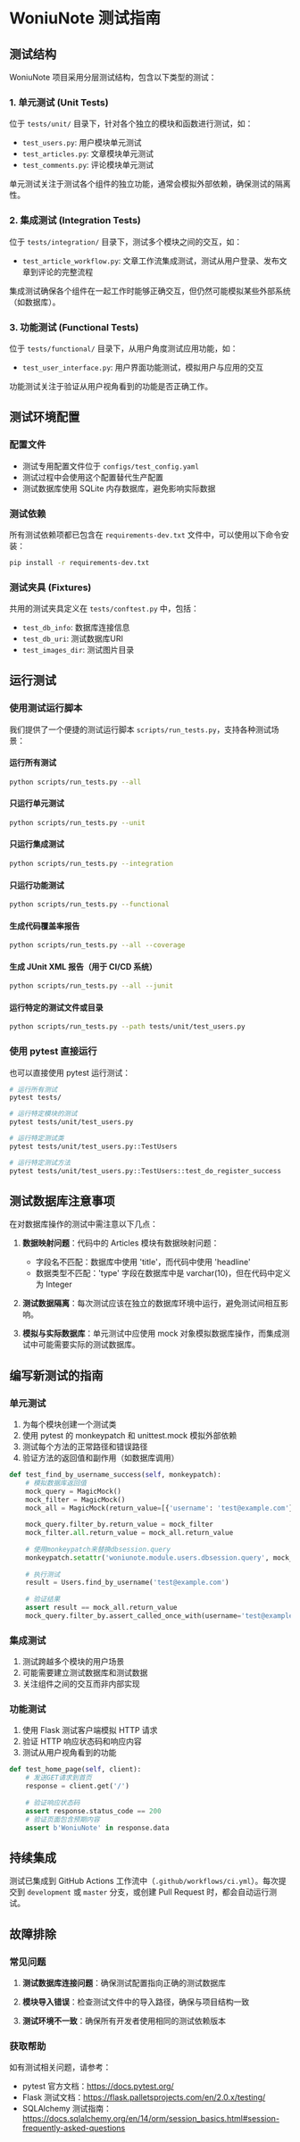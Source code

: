 # WoniuNote 测试指南

## 测试结构

WoniuNote 项目采用分层测试结构，包含以下类型的测试：

### 1. 单元测试 (Unit Tests)

位于 `tests/unit/` 目录下，针对各个独立的模块和函数进行测试，如：

- `test_users.py`: 用户模块单元测试
- `test_articles.py`: 文章模块单元测试
- `test_comments.py`: 评论模块单元测试

单元测试关注于测试各个组件的独立功能，通常会模拟外部依赖，确保测试的隔离性。

### 2. 集成测试 (Integration Tests)

位于 `tests/integration/` 目录下，测试多个模块之间的交互，如：

- `test_article_workflow.py`: 文章工作流集成测试，测试从用户登录、发布文章到评论的完整流程

集成测试确保各个组件在一起工作时能够正确交互，但仍然可能模拟某些外部系统（如数据库）。

### 3. 功能测试 (Functional Tests)

位于 `tests/functional/` 目录下，从用户角度测试应用功能，如：

- `test_user_interface.py`: 用户界面功能测试，模拟用户与应用的交互

功能测试关注于验证从用户视角看到的功能是否正确工作。

## 测试环境配置

### 配置文件

- 测试专用配置文件位于 `configs/test_config.yaml`
- 测试过程中会使用这个配置替代生产配置
- 测试数据库使用 SQLite 内存数据库，避免影响实际数据

### 测试依赖

所有测试依赖项都已包含在 `requirements-dev.txt` 文件中，可以使用以下命令安装：

```bash
pip install -r requirements-dev.txt
```

### 测试夹具 (Fixtures)

共用的测试夹具定义在 `tests/conftest.py` 中，包括：

- `test_db_info`: 数据库连接信息
- `test_db_uri`: 测试数据库URI
- `test_images_dir`: 测试图片目录

## 运行测试

### 使用测试运行脚本

我们提供了一个便捷的测试运行脚本 `scripts/run_tests.py`，支持各种测试场景：

#### 运行所有测试

```bash
python scripts/run_tests.py --all
```

#### 只运行单元测试

```bash
python scripts/run_tests.py --unit
```

#### 只运行集成测试

```bash
python scripts/run_tests.py --integration
```

#### 只运行功能测试

```bash
python scripts/run_tests.py --functional
```

#### 生成代码覆盖率报告

```bash
python scripts/run_tests.py --all --coverage
```

#### 生成 JUnit XML 报告（用于 CI/CD 系统）

```bash
python scripts/run_tests.py --all --junit
```

#### 运行特定的测试文件或目录

```bash
python scripts/run_tests.py --path tests/unit/test_users.py
```

### 使用 pytest 直接运行

也可以直接使用 pytest 运行测试：

```bash
# 运行所有测试
pytest tests/

# 运行特定模块的测试
pytest tests/unit/test_users.py

# 运行特定测试类
pytest tests/unit/test_users.py::TestUsers

# 运行特定测试方法
pytest tests/unit/test_users.py::TestUsers::test_do_register_success
```

## 测试数据库注意事项

在对数据库操作的测试中需注意以下几点：

1. **数据映射问题**：代码中的 Articles 模块有数据映射问题：
   - 字段名不匹配：数据库中使用 'title'，而代码中使用 'headline'
   - 数据类型不匹配：'type' 字段在数据库中是 varchar(10)，但在代码中定义为 Integer

2. **测试数据隔离**：每次测试应该在独立的数据库环境中运行，避免测试间相互影响。

3. **模拟与实际数据库**：单元测试中应使用 mock 对象模拟数据库操作，而集成测试中可能需要实际的测试数据库。

## 编写新测试的指南

### 单元测试

1. 为每个模块创建一个测试类
2. 使用 pytest 的 monkeypatch 和 unittest.mock 模拟外部依赖
3. 测试每个方法的正常路径和错误路径
4. 验证方法的返回值和副作用（如数据库调用）

```python
def test_find_by_username_success(self, monkeypatch):
    # 模拟数据库返回值
    mock_query = MagicMock()
    mock_filter = MagicMock()
    mock_all = MagicMock(return_value=[{'username': 'test@example.com'}])
    
    mock_query.filter_by.return_value = mock_filter
    mock_filter.all.return_value = mock_all.return_value
    
    # 使用monkeypatch来替换dbsession.query
    monkeypatch.setattr('woniunote.module.users.dbsession.query', mock_query)
    
    # 执行测试
    result = Users.find_by_username('test@example.com')
    
    # 验证结果
    assert result == mock_all.return_value
    mock_query.filter_by.assert_called_once_with(username='test@example.com')
```

### 集成测试

1. 测试跨越多个模块的用户场景
2. 可能需要建立测试数据库和测试数据
3. 关注组件之间的交互而非内部实现

### 功能测试

1. 使用 Flask 测试客户端模拟 HTTP 请求
2. 验证 HTTP 响应状态码和响应内容
3. 测试从用户视角看到的功能

```python
def test_home_page(self, client):
    # 发送GET请求到首页
    response = client.get('/')
    
    # 验证响应状态码
    assert response.status_code == 200
    # 验证页面包含预期内容
    assert b'WoniuNote' in response.data
```

## 持续集成

测试已集成到 GitHub Actions 工作流中（`.github/workflows/ci.yml`）。每次提交到 `development` 或 `master` 分支，或创建 Pull Request 时，都会自动运行测试。

## 故障排除

### 常见问题

1. **测试数据库连接问题**：确保测试配置指向正确的测试数据库

2. **模块导入错误**：检查测试文件中的导入路径，确保与项目结构一致

3. **测试环境不一致**：确保所有开发者使用相同的测试依赖版本

### 获取帮助

如有测试相关问题，请参考：

- pytest 官方文档：https://docs.pytest.org/
- Flask 测试文档：https://flask.palletsprojects.com/en/2.0.x/testing/
- SQLAlchemy 测试指南：https://docs.sqlalchemy.org/en/14/orm/session_basics.html#session-frequently-asked-questions
